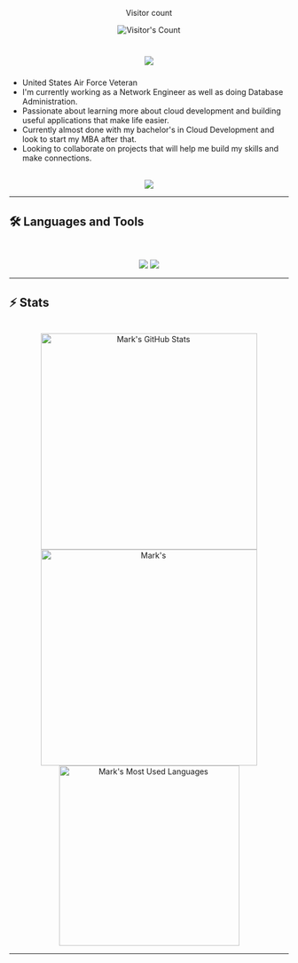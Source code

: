 <!---
m-kiser/m-kiser is a ✨ special ✨ repository because its `README.md` (this file) appears on your GitHub profile.
You can click the Preview link to take a look at your changes.
--->
<div align="center"> 
  <p>Visitor count</p>
  <img src="https://profile-counter.glitch.me/m-kiser/count.svg" alt="Visitor's Count" />
</div>

<h1 align="center">
    <img src="https://readme-typing-svg.herokuapp.com/?font=Inter&size=48&center=true&vCenter=true&width=500&height=70&color=4493F8&duration=4000&lines=Hi+There!+👋;+I'm+Mark!;" />
</h1>

### 
- United States Air Force Veteran
- I'm currently working as a Network Engineer as well as doing Database Administration.
- Passionate about learning more about cloud development and building useful applications that make life easier.
- Currently almost done with my bachelor's in Cloud Development and look to start my MBA after that.
- Looking to collaborate on projects that will help me build my skills and make connections.

<br>

<div align="center">
  <a href="https://linkedin.com/in/marktannerkiser" target="_blank">
    <img src="https://img.shields.io/badge/LinkedIn-0077B5?style=for-the-badge&logo=linkedin&logoColor=white" target="_blank" />
  </a>
</div>

<hr>


## 🛠️ Languages and Tools

<br>

<p align="center">
  <img src="https://skillicons.dev/icons?i=python,mysql,html,css,js,docker,linux" />
  <img src="https://skillicons.dev/icons?i=notion,powershell,raspberrypi,regex,unity,vscode" />
</p>

<hr>

## ⚡️ Stats

<br>

<div align=center>
  <img width=390 src="https://github-readme-stats.vercel.app/api?username=m-kiser&theme=transparent&count_private=true&show_icons=true&rank_icon=github&locale=en" alt="Mark's GitHub Stats" />
  <img width=390 src="https://github-readme-streak-stats.herokuapp.com/?user=m-kiser&theme=transparent&count_private=true&border_radius=10&locale=en" alt="Mark's" />
  <img width=325 src="https://github-readme-stats.vercel.app/api/top-langs?username=m-kiser&theme=transparent&layout=donut&hide=css&langs_count=8&border_radius=10&show_icons=true&locale=en" alt="Mark's Most Used Languages" />
</div>

<hr>
